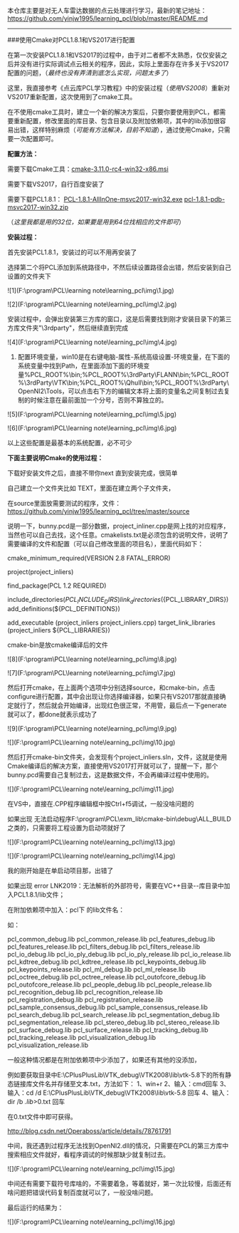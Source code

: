 本仓库主要是对无人车雷达数据的点云处理进行学习，最新的笔记地址：https://github.com/yinjw1995/learning_pcl/blob/master/README.md

---

###使用Cmake对PCL1.8.1和VS2017进行配置

在第一次安装PCL1.8.1和VS2017的过程中，由于对二者都不太熟悉，仅仅安装之后并没有进行实际调试点云相关的程序，因此，实际上里面存在许多关于VS2017配置的问题，（*最终也没有弄清到底怎么实现，问题太多了*）

这里，我直接参考《点云库PCL学习教程》中的安装过程（*使用VS2008*）重新对VS2017重新配置，这次使用到了cmake工具。

在不使用cmake工具时，建立一个新的解决方案后，只要你要使用到PCL，都需要重新配置，修改里面的库目录、包含目录以及附加依赖项，其中的lib添加很容易出错，这样特别麻烦（*可能有方法解决，目前不知道*），通过使用Cmake，只需要一次配置即可。

**配置方法：**

需要下载Cmake工具：[cmake-3.11.0-rc4-win32-x86.msi](https://cmake.org/files/v3.11/cmake-3.11.0-rc4-win32-x86.msi)

需要下载VS2017，自行百度安装了

需要下载PCL1.8.1： [PCL-1.8.1-AllInOne-msvc2017-win32.exe](https://github.com/PointCloudLibrary/pcl/releases/download/pcl-1.8.1/PCL-1.8.1-AllInOne-msvc2017-win32.exe)  [ pcl-1.8.1-pdb-msvc2017-win32.zip](https://github.com/PointCloudLibrary/pcl/releases/download/pcl-1.8.1/pcl-1.8.1-pdb-msvc2017-win32.zip) 

（*这里我都是用的32位，如果要是用到64位找相应的文件即可*）

**安装过程：**

首先安装PCL1.8.1，安装过的可以不用再安装了

选择第二个将PCL添加到系统路径中，不然后续设置路径会出错，然后安装到自己设置的文件夹下

![1](F:\program\PCL\learning note\learning_pcl\img\1.jpg)

![2](F:\program\PCL\learning note\learning_pcl\img\2.jpg)

安装过程中，会弹出安装第三方库的窗口，这是后需要找到刚才安装目录下的第三方库文件夹"\3rdparty\"，然后继续直到完成

![4](F:\program\PCL\learning note\learning_pcl\img\4.jpg)

1. 配置环境变量，win10是在右键电脑-属性-系统高级设置-环境变量，在下面的系统变量中找到Path，在里面添加下面的环境变量%PCL_ROOT%\bin;%PCL_ROOT%\3rdParty\FLANN\bin;%PCL_ROOT%\3rdParty\VTK\bin;%PCL_ROOT%\Qhull\bin;%PCL_ROOT%\3rdParty\OpenNI2\Tools，可以点击右下方的编辑文本将上面的变量名之间复制过去复制的时候注意在最前面加一个分号，否则不算独立的。

![5](F:\program\PCL\learning note\learning_pcl\img\5.jpg)

![6](F:\program\PCL\learning note\learning_pcl\img\6.jpg)

以上这些配置是最基本的系统配置，必不可少

**下面主要说明Cmake的使用过程：**

下载好安装文件之后，直接不带你next 直到安装完成，很简单

自己建立一个文件夹比如 TEXT，里面在建立两个子文件夹，

在source里面放需要测试的程序，文件：https://github.com/yinjw1995/learning_pcl/tree/master/source

说明一下，bunny.pcd是一部分数据，project_inliner.cpp是网上找的对应程序，当然也可以自己去找，这个任意。cmakelists.txt是必须包含的说明文件，说明了需要编译的文件和配置（可以自己修改里面的项目名），里面代码如下：

cmake_minimum_required(VERSION 2.8 FATAL_ERROR)

project(project_inliers)

find_package(PCL 1.2 REQUIRED)

include_directories(${PCL_INCLUDE_DIRS})
link_directories(${PCL_LIBRARY_DIRS})
add_definitions(${PCL_DEFINITIONS})

add_executable (project_inliers project_inliers.cpp)
target_link_libraries (project_inliers ${PCL_LIBRARIES})

cmake-bin是放cmake编译后的文件

![8](F:\program\PCL\learning note\learning_pcl\img\8.jpg)

![7](F:\program\PCL\learning note\learning_pcl\img\7.jpg)

然后打开cmake，在上面两个选项中分别选择source，和cmake-bin，点击configure进行配置，其中会出现让你选择编译器，如果只有VS2017那就直接确定就行了，然后就会开始编译，出现红色很正常，不用管，最后点一下generate就可以了，都done就表示成功了

![9](F:\program\PCL\learning note\learning_pcl\img\9.jpg)

![](F:\program\PCL\learning note\learning_pcl\img\10.jpg)

然后打开cmake-bin文件夹，会发现有个project_inliers.sln，文件，这就是使用Cmake编译后的解决方案，直接使用VS2017打开就可以了，提醒一下，那个bunny.pcd需要自己复制过去，这是数据文件，不会再编译过程中使用的。

![](F:\program\PCL\learning note\learning_pcl\img\11.jpg)

在VS中，直接在.CPP程序编辑框中按Ctrl+f5调试，一般没啥问题的

如果出现 无法启动程序F:\program\PCL\exm_lib\cmake-bin\debug\ALL_BUILD之类的，只需要将工程设置为启动项就好了

![](F:\program\PCL\learning note\learning_pcl\img\13.jpg)

![](F:\program\PCL\learning note\learning_pcl\img\14.jpg)

我的刚开始是在单启动项目那，出错了

如果出现 error LNK2019：无法解析的外部符号，需要在VC++目录--库目录中加入PCL1.8.1/lib文件；

在附加依赖项中加入：pcl下 的lib文件名：

如：

pcl_common_debug.lib
pcl_common_release.lib
pcl_features_debug.lib
pcl_features_release.lib
pcl_filters_debug.lib
pcl_filters_release.lib
pcl_io_debug.lib
pcl_io_ply_debug.lib
pcl_io_ply_release.lib
pcl_io_release.lib
pcl_kdtree_debug.lib
pcl_kdtree_release.lib
pcl_keypoints_debug.lib
pcl_keypoints_release.lib
pcl_ml_debug.lib
pcl_ml_release.lib
pcl_octree_debug.lib
pcl_octree_release.lib
pcl_outofcore_debug.lib
pcl_outofcore_release.lib
pcl_people_debug.lib
pcl_people_release.lib
pcl_recognition_debug.lib
pcl_recognition_release.lib
pcl_registration_debug.lib
pcl_registration_release.lib
pcl_sample_consensus_debug.lib
pcl_sample_consensus_release.lib
pcl_search_debug.lib
pcl_search_release.lib
pcl_segmentation_debug.lib
pcl_segmentation_release.lib
pcl_stereo_debug.lib
pcl_stereo_release.lib
pcl_surface_debug.lib
pcl_surface_release.lib
pcl_tracking_debug.lib
pcl_tracking_release.lib
pcl_visualization_debug.lib
pcl_visualization_release.lib

一般这种情况都是在附加依赖项中少添加了，如果还有其他的没添加，

例如要获取目录中E:\CPlusPlusLib\VTK_debug\VTK2008\lib\vtk-5.8下的所有静态链接库文件名并存储至文本.txt，方法如下： 
1、win+r 
2、输入：cmd回车 
3、输入：cd /d E:\CPlusPlusLib\VTK_debug\VTK2008\lib\vtk-5.8 回车 
4、输入：dir /b *.lib*>0.txt 回车 

在0.txt文件中即可获得。

http://blog.csdn.net/Operaboss/article/details/78761791

中间，我还遇到过程序无法找到OpenNI2.dll的情况，只需要在PCL的第三方库中搜索相应文件就好，看程序调试的时候那缺少就复制过去。

![](F:\program\PCL\learning note\learning_pcl\img\15.jpg)

中间还有需要下载符号库啥的，不需要着急，等着就好，第一次比较慢，后面还有啥问题把错误代码复制百度就可以了，一般没啥问题。

最后运行的结果为：

![](F:\program\PCL\learning note\learning_pcl\img\16.jpg)

